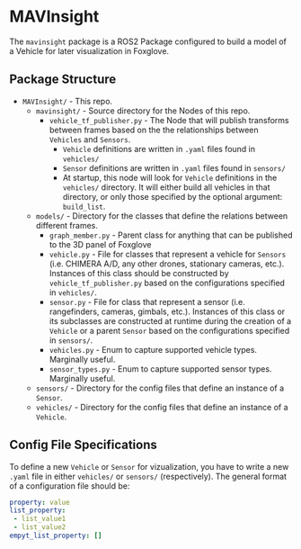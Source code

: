 # MAVInsight
The `mavinsight` package is a ROS2 Package configured to build a model of a Vehicle for later visualization in Foxglove.

## Package Structure
- `MAVInsight/` - This repo.
  - `mavinsight/` - Source directory for the Nodes of this repo.
    - `vehicle_tf_publisher.py` - The Node that will publish transforms between frames based on the the relationships between `Vehicles` and `Sensors`.
      - `Vehicle` definitions are written in `.yaml` files found in `vehicles/`
      - `Sensor` definitions are written in `.yaml` files found in `sensors/`
      - At startup, this node will look for `Vehicle` definitions in the `vehicles/` directory. It will either build all vehicles in that directory, or only those specified by the optional argument: `build_list`.
  - `models/` - Directory for the classes that define the relations between different frames.
    - `graph_member.py` - Parent class for anything that can be published to the 3D panel of Foxglove
    - `vehicle.py` - File for classes that represent a vehicle for `Sensors` (i.e. CHIMERA A/D, any other drones, stationary cameras, etc.). Instances of this class should be constructed by `vehicle_tf_publisher.py` based on the configurations specified in `vehicles/`.
    - `sensor.py` - File for class that represent a sensor (i.e. rangefinders, cameras, gimbals, etc.). Instances of this class or its subclasses are constructed at runtime during the creation of a `Vehicle` or a parent `Sensor` based on the configurations specified in `sensors/`.
    - `vehicles.py` - Enum to capture supported vehicle types. Marginally useful.
    - `sensor_types.py` - Enum to capture supported sensor types. Marginally useful.
  - `sensors/` - Directory for the config files that define an instance of a `Sensor`.
  - `vehicles/` - Directory for the config files that define an instance of a `Vehicle`.

## Config File Specifications
To define a new `Vehicle` or `Sensor` for vizualization, you have to write a new `.yaml` file in either `vehicles/` or `sensors/` (respectively).
The general format of a configuration file should be:
```config.yaml
property: value
list_property:
 - list_value1
 - list_value2
empyt_list_property: []
```
